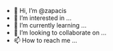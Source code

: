 - 👋 Hi, I’m @zapacis
- 👀 I’m interested in ...
- 🌱 I’m currently learning ...
- 💞️ I’m looking to collaborate on ...
- 📫 How to reach me ...

<!---
zapacis/zapacis is a ✨ special ✨ repository because its `README.md` (this file) appears on your GitHub profile.
You can click the Preview link to take a look at your changes.
--->
